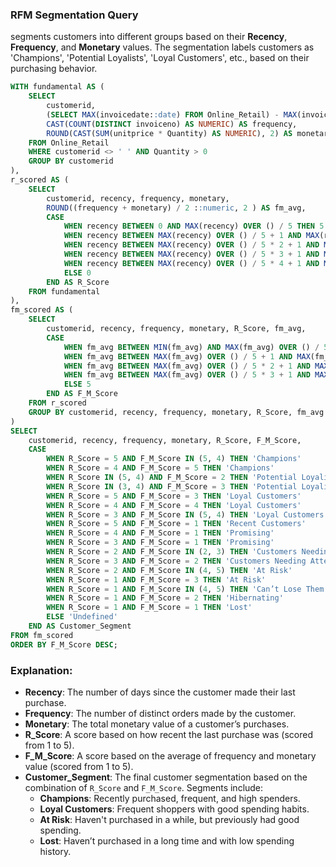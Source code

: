 ### **RFM Segmentation Query**

segments customers into different groups based on their **Recency**, **Frequency**, and **Monetary** values. The segmentation labels customers as 'Champions', 'Potential Loyalists', 'Loyal Customers', etc., based on their purchasing behavior.

```sql
WITH fundamental AS (
    SELECT 
        customerid,
        (SELECT MAX(invoicedate::date) FROM Online_Retail) - MAX(invoicedate::date) AS recency,
        CAST(COUNT(DISTINCT invoiceno) AS NUMERIC) AS frequency,
        ROUND(CAST(SUM(unitprice * Quantity) AS NUMERIC), 2) AS monetary
    FROM Online_Retail
    WHERE customerid <> ' ' AND Quantity > 0
    GROUP BY customerid
),
r_scored AS (
    SELECT 
        customerid, recency, frequency, monetary,
        ROUND((frequency + monetary) / 2 ::numeric, 2 ) AS fm_avg,
        CASE
            WHEN recency BETWEEN 0 AND MAX(recency) OVER () / 5 THEN 5
            WHEN recency BETWEEN MAX(recency) OVER () / 5 + 1 AND MAX(recency) OVER () / 5 * 2 THEN 4
            WHEN recency BETWEEN MAX(recency) OVER () / 5 * 2 + 1 AND MAX(recency) OVER () / 5 * 3 THEN 3
            WHEN recency BETWEEN MAX(recency) OVER () / 5 * 3 + 1 AND MAX(recency) OVER () / 5 * 4 THEN 2
            WHEN recency BETWEEN MAX(recency) OVER () / 5 * 4 + 1 AND MAX(recency) OVER () / 5 * 5 THEN 1
            ELSE 0
        END AS R_Score
    FROM fundamental
),
fm_scored AS (
    SELECT 
        customerid, recency, frequency, monetary, R_Score, fm_avg,
        CASE
            WHEN fm_avg BETWEEN MIN(fm_avg) AND MAX(fm_avg) OVER () / 5 THEN 1
            WHEN fm_avg BETWEEN MAX(fm_avg) OVER () / 5 + 1 AND MAX(fm_avg) OVER () / 5 * 2 THEN 2
            WHEN fm_avg BETWEEN MAX(fm_avg) OVER () / 5 * 2 + 1 AND MAX(fm_avg) OVER () / 5 * 3 THEN 3
            WHEN fm_avg BETWEEN MAX(fm_avg) OVER () / 5 * 3 + 1 AND MAX(fm_avg) OVER () / 5 * 4 THEN 4
            ELSE 5
        END AS F_M_Score
    FROM r_scored
    GROUP BY customerid, recency, frequency, monetary, R_Score, fm_avg
)
SELECT 
    customerid, recency, frequency, monetary, R_Score, F_M_Score,
    CASE
        WHEN R_Score = 5 AND F_M_Score IN (5, 4) THEN 'Champions'
        WHEN R_Score = 4 AND F_M_Score = 5 THEN 'Champions'
        WHEN R_Score IN (5, 4) AND F_M_Score = 2 THEN 'Potential Loyalists'
        WHEN R_Score IN (3, 4) AND F_M_Score = 3 THEN 'Potential Loyalists'
        WHEN R_Score = 5 AND F_M_Score = 3 THEN 'Loyal Customers'
        WHEN R_Score = 4 AND F_M_Score = 4 THEN 'Loyal Customers'
        WHEN R_Score = 3 AND F_M_Score IN (5, 4) THEN 'Loyal Customers'
        WHEN R_Score = 5 AND F_M_Score = 1 THEN 'Recent Customers'
        WHEN R_Score = 4 AND F_M_Score = 1 THEN 'Promising'
        WHEN R_Score = 3 AND F_M_Score = 1 THEN 'Promising'
        WHEN R_Score = 2 AND F_M_Score IN (2, 3) THEN 'Customers Needing Attention'
        WHEN R_Score = 3 AND F_M_Score = 2 THEN 'Customers Needing Attention'
        WHEN R_Score = 2 AND F_M_Score IN (4, 5) THEN 'At Risk'
        WHEN R_Score = 1 AND F_M_Score = 3 THEN 'At Risk'
        WHEN R_Score = 1 AND F_M_Score IN (4, 5) THEN 'Can’t Lose Them'
        WHEN R_Score = 1 AND F_M_Score = 2 THEN 'Hibernating'
        WHEN R_Score = 1 AND F_M_Score = 1 THEN 'Lost'
        ELSE 'Undefined'
    END AS Customer_Segment
FROM fm_scored
ORDER BY F_M_Score DESC;
```

### **Explanation:**
- **Recency**: The number of days since the customer made their last purchase.
- **Frequency**: The number of distinct orders made by the customer.
- **Monetary**: The total monetary value of a customer’s purchases.
- **R_Score**: A score based on how recent the last purchase was (scored from 1 to 5).
- **F_M_Score**: A score based on the average of frequency and monetary value (scored from 1 to 5).
- **Customer_Segment**: The final customer segmentation based on the combination of `R_Score` and `F_M_Score`. Segments include:
  - **Champions**: Recently purchased, frequent, and high spenders.
  - **Loyal Customers**: Frequent shoppers with good spending habits.
  - **At Risk**: Haven't purchased in a while, but previously had good spending.
  - **Lost**: Haven’t purchased in a long time and with low spending history.

